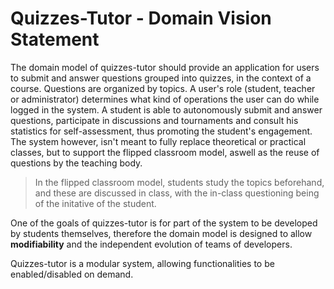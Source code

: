 # Quizzes-Tutor - Domain Vision Statement

The domain model of quizzes-tutor should provide an application for users to submit and answer questions grouped into quizzes, in the context of a course. Questions are organized by topics. A user's role (student, teacher or administrator) determines what kind of operations the user can do while logged in the system. A student is able to autonomously submit and answer questions, participate in discussions and tournaments and consult his statistics for self-assessment, thus promoting the student's engagement. The system however, isn't meant to fully replace theoretical or practical classes, but to support the flipped classroom model, aswell as the reuse of questions by the teaching body. 

>In the flipped classroom model, students study the topics beforehand, and these are discussed in class, with the in-class questioning being of the initative of the student.

One of the goals of quizzes-tutor is for part of the system to be developed by students themselves, therefore the domain model is designed to allow **modifiability** and the independent evolution of teams of developers. 

Quizzes-tutor is a modular system, allowing functionalities to be enabled/disabled on demand.

